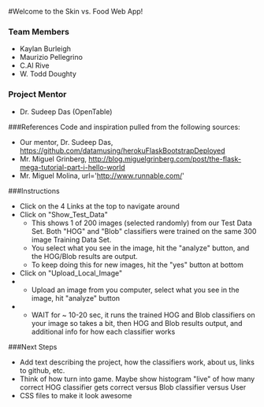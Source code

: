 #Welcome to the Skin vs. Food Web App!

### Team Members

* Kaylan Burleigh
* Maurizio Pellegrino
* C.Al Rive
* W. Todd Doughty

### Project Mentor

* Dr. Sudeep Das (OpenTable)

###References
Code and inspiration pulled from the following sources:

* Our mentor, Dr. Sudeep Das, https://github.com/datamusing/herokuFlaskBootstrapDeployed
* Mr. Miguel Grinberg, http://blog.miguelgrinberg.com/post/the-flask-mega-tutorial-part-i-hello-world
* Mr. Miguel Molina, url='http://www.runnable.com/'

###Instructions

* Click on the 4 Links at the top to navigate around
* Click on "Show_Test_Data"
    * This shows 1 of 200 images (selected randomly) from our Test Data Set. Both "HOG" and "Blob" classifiers were trained on the same 300 image Training Data Set.
    * You select what you see in the image, hit the "analyze" button, and the HOG/Blob results are output.
    * To keep doing this for new images, hit the "yes" button at bottom
* Click on "Upload_Local_Image"
* * Upload an image from you computer, select what you see in the image, hit "analyze" button
* * WAIT for ~ 10-20 sec, it runs the trained HOG and Blob classifiers on your image so takes a bit, then HOG and Blob results output, and additional info for how each classifier works

###Next Steps
* Add text describing the project, how the classifiers work, about us, links to github, etc.
* Think of how turn into game. Maybe show histogram "live" of how many correct HOG classifier gets correct versus Blob classifier versus User
* CSS files to make it look awesome




